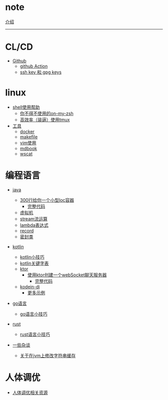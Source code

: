 # note

[介绍](../README.md)

---

# CL/CD

- [Github](github/readme.md)
  - [github Action](github/action.md)
  - [ssh key 和 gpg keys](github/ssh_and_gpg.md)
  
# linux

- [shell使用帮助](linux/shell/util.md)
  - [你不得不使用的on-my-zsh](linux/oh-my-zsh.md)
  - [高效率（装逼）使用tmux](linux/oh-my-tmux.md)
- [工具]()
  - [docker]()
  - [makefile](makefile/makefile.md)
  - [vim使用](linux/vim.md)
  - [mdbook](mdbook/plug-in.md)
  - [wscat](util/wscat.md)

# 编程语言

- [java](java/bytecode/note.md)
  - [300行给你一个小型Ioc容器](java/ioc/createIoc.md)
    - [完整代码](java/ioc/context.md)
  - [虚拟机](java/bytecode/vm.md)
  - [stream流运算](Java/stream/stream.md)
  - [lambda表达式]()
  - [record]()
  - [密封类]()
  
- [kotlin]()
  - [kotlin小技巧]()
  - [kotlin关键字表]()
  - [ktor]()
    - [使用ktor创建一个webSocket聊天服务器](kotlin/ktor/chatServer.md)
      - [完整代码](kotlin/ktor/code.md)
  - [kodein-di](kotlin/kodein/learnDI.md)
    - [更多示例](kotlin/kodein/more.md)
- [go语言]()
  - [go语言小技巧](goland/gotips.md)
- [rust]()
  - [rust语言小技巧]()
- [一些杂谈]()
  - [关于在jvm上修改字符串缓存](miscellanies/change-jvm-string.md)

# 人体调优

- [人体调优相关资源](health/resource.md)
